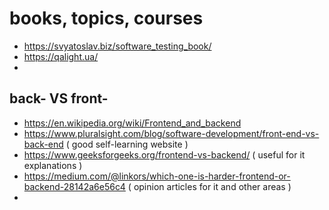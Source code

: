 # books, topics, courses 
- https://svyatoslav.biz/software_testing_book/ 
- https://qalight.ua/ 
- 


## back- VS front-
- https://en.wikipedia.org/wiki/Frontend_and_backend 
- https://www.pluralsight.com/blog/software-development/front-end-vs-back-end ( good self-learning website ) 
- https://www.geeksforgeeks.org/frontend-vs-backend/ ( useful for it explanations )
- https://medium.com/@linkors/which-one-is-harder-frontend-or-backend-28142a6e56c4 ( opinion articles for it and other areas ) 
- 
